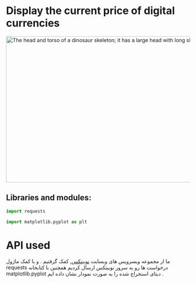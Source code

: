 # Display the current price of digital currencies

<div class="figure">
  <img src="https://s6.uupload.ir/files/screenshot_(3)_6qi7.png"
       alt="The head and torso of a dinosaur skeleton;
            it has a large head with long sharp teeth"
       width="700"
       title = " SIP icon " 
       height="400">

<h2>Libraries and modules:</h2>

```python
import requests

import matplotlib.pyplot as plt
```
# API used

ما از مجموعه وبسرویس های وبسایت  <a href=https://api.nobitex.ir> نوبیتکس.</a> کمک گرفتیم . و 
با کمک ماژول requests درخواست ها رو به سرور نوبیتکس ارسال کردیم همچنین با کتابخانه  matplotlib.pyplot دیتای استخراج شده را به صورت نمودار نشان داده ایم .

